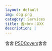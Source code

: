 ```yaml
---
layout: default
img: dog.png
category: Services
title: 舍<br>：XXX
description: |
---
```

  舍舍 [PSDCovers](http://www.psdcovers.com/)舍舍